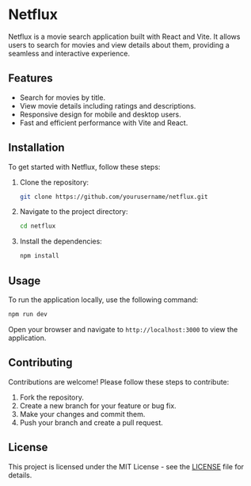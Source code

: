 # Netflux

Netflux is a movie search application built with React and Vite. It allows users to search for movies and view details about them, providing a seamless and interactive experience.

## Features

- Search for movies by title.
- View movie details including ratings and descriptions.
- Responsive design for mobile and desktop users.
- Fast and efficient performance with Vite and React.

## Installation

To get started with Netflux, follow these steps:

1. Clone the repository:
   ```bash
   git clone https://github.com/yourusername/netflux.git
   ```
2. Navigate to the project directory:
   ```bash
   cd netflux
   ```
3. Install the dependencies:
   ```bash
   npm install
   ```

## Usage

To run the application locally, use the following command:

```bash
npm run dev
```

Open your browser and navigate to `http://localhost:3000` to view the application.

## Contributing

Contributions are welcome! Please follow these steps to contribute:

1. Fork the repository.
2. Create a new branch for your feature or bug fix.
3. Make your changes and commit them.
4. Push your branch and create a pull request.

## License

This project is licensed under the MIT License - see the [LICENSE](LICENSE) file for details.
